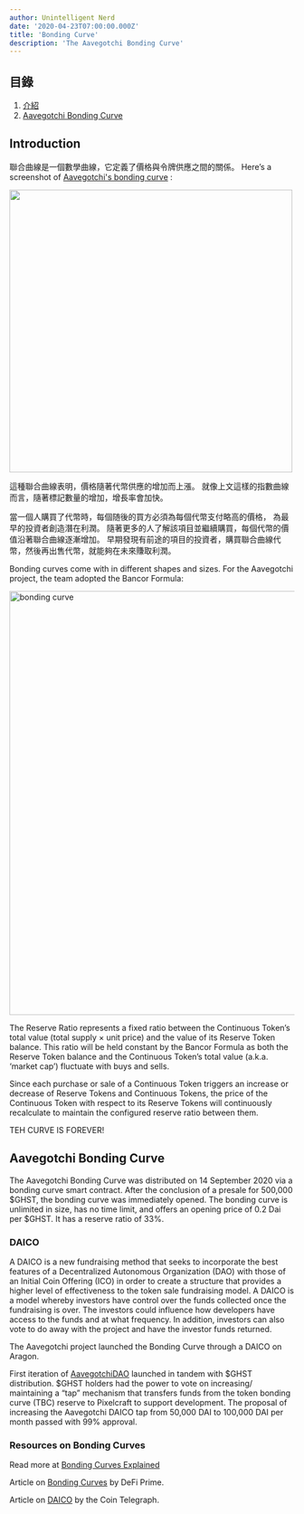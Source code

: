 ```yaml
---
author: Unintelligent Nerd
date: '2020-04-23T07:00:00.000Z'
title: 'Bonding Curve'
description: 'The Aavegotchi Bonding Curve'
---
```


## 目錄
1. <a href=#introduction>介紹</a>
2. <a href=#aavegotchi-bonding-curve>Aavegotchi Bonding Curve</a>

## Introduction

聯合曲線是一個數學曲線，它定義了價格與令牌供應之間的關係。 Here’s a screenshot of [Aavegotchi's bonding curve](https://aavegotchi.com/curve)  :

<p><img class="curve" src="/curve/bonding-curve.png" width = "500" />

這種聯合曲線表明，價格隨著代幣供應的增加而上漲。 就像上文這樣的指數曲線而言，隨著標記數量的增加，增長率會加快。

當一個人購買了代幣時，每個随後的買方必須為每個代幣支付略高的價格， 為最早的投資者創造潛在利潤。 隨著更多的人了解該項目並繼續購買，每個代幣的價值沿著聯合曲線逐漸增加。 早期發現有前途的項目的投資者，購買聯合曲線代幣，然後再出售代幣，就能夠在未來賺取利潤。

Bonding curves come with in different shapes and sizes. For the Aavegotchi project, the team adopted the Bancor Formula:

<img src = "/curve/reserve-ratio.png" alt = "bonding curve" width = "750" />

The Reserve Ratio represents a fixed ratio between the Continuous Token’s total value (total supply × unit price) and the value of its Reserve Token balance. This ratio will be held constant by the Bancor Formula as both the Reserve Token balance and the Continuous Token’s total value (a.k.a. ‘market cap’) fluctuate with buys and sells.

Since each purchase or sale of a Continuous Token triggers an increase or decrease of Reserve Tokens and Continuous Tokens, the price of the Continuous Token with respect to its Reserve Tokens will continuously recalculate to maintain the configured reserve ratio between them.

TEH CURVE IS FOREVER!

## Aavegotchi Bonding Curve
The Aavegotchi Bonding Curve was distributed on 14 September 2020 via a bonding curve smart contract. After the conclusion of a presale for 500,000 $GHST, the bonding curve was immediately opened. The bonding curve is unlimited in size, has no time limit, and offers an opening price of 0.2 Dai per $GHST. It has a reserve ratio of 33%.

### DAICO
A DAICO is a new fundraising method that seeks to incorporate the best features of a Decentralized Autonomous Organization (DAO) with those of an Initial Coin Offering (ICO) in order to create a structure that provides a higher level of effectiveness to the token sale fundraising model. A DAICO is a model whereby investors have control over the funds collected once the fundraising is over. The investors could influence how developers have access to the funds and at what frequency. In addition, investors can also vote to do away with the project and have the investor funds returned.

The Aavegotchi project launched the Bonding Curve through a DAICO on Aragon.

First iteration of [AavegotchiDAO](https://aavegotchi.com/curve) launched in tandem with $GHST distribution. $GHST holders had the power to vote on increasing/ maintaining a “tap” mechanism that transfers funds from the token bonding curve (TBC) reserve to Pixelcraft to support development. The proposal of increasing the Aavegotchi DAICO tap from 50,000 DAI to 100,000 DAI per month passed with 99% approval.


### Resources on Bonding Curves

Read more at [Bonding Curves Explained](https://yos.io/2018/11/10/bonding-curves/)

Article on [Bonding Curves](https://defiprime.com/bonding-curve-explained) by DeFi Prime.

Article on [DAICO](https://cointelegraph.com/explained/what-is-a-daico-explained) by the Coin Telegraph.